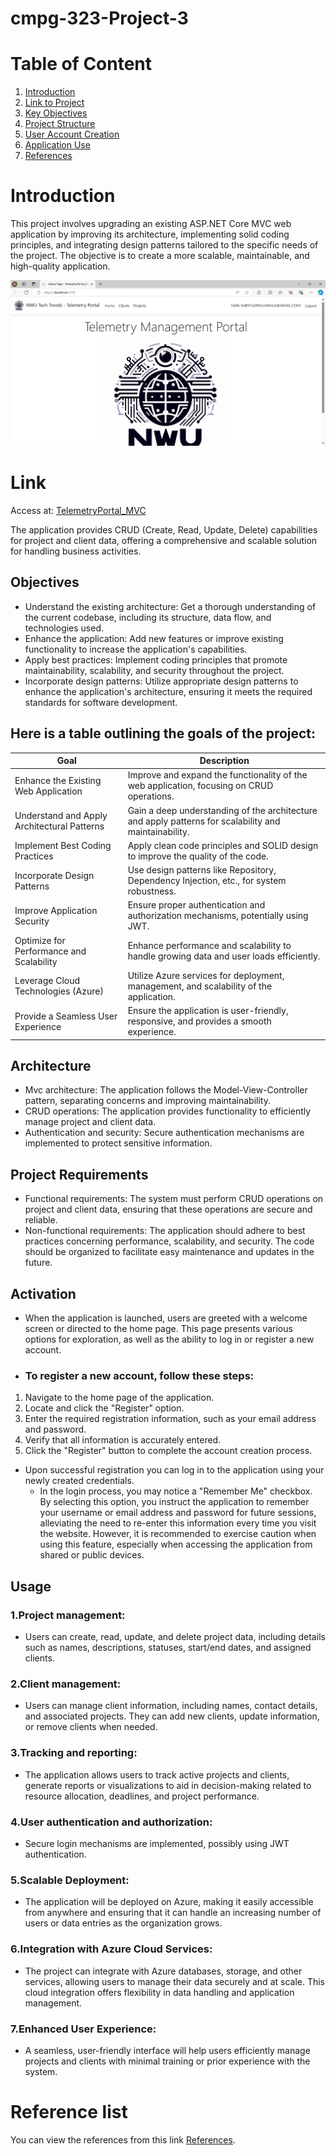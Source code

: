 # cmpg-323-Project-3
# Table of Content
1. [Introduction](#Introduction)
2. [Link to Project](#Link)
3. [Key Objectives](#Objectives) 
4. [Project Structure](#Architecture)
5. [User Account Creation](#Activation)
6. [Application Use](#Usage)
7. [References](#references)


# Introduction
This project involves upgrading an existing ASP.NET Core MVC web application by improving its architecture, implementing solid coding principles, and integrating design patterns tailored to the specific needs of the project. The objective is to create a more scalable, maintainable, and high-quality application.

![image](https://github.com/FLEXBABY88/CMPG-323-Project-3/blob/master/Screenshot%202024-08-19%20201549.png)

# Link
Access at: [TelemetryPortal_MVC](https://42019222api20240812160846.azurewebsites.net)

The application provides CRUD (Create, Read, Update, Delete) capabilities for project and client data, offering a comprehensive and scalable solution for handling business activities.

## Objectives
- Understand the existing architecture: Get a thorough understanding of the current codebase, including its structure, data flow, and technologies used.
- Enhance the application: Add new features or improve existing functionality to increase the application's capabilities.
- Apply best practices: Implement coding principles that promote maintainability, scalability, and security throughout the project.
- Incorporate design patterns: Utilize appropriate design patterns to enhance the application's architecture, ensuring it meets the required standards for software development.

## Here is a table outlining the goals of the project:
| Goal      | Description|
|-----------|------------ | 
|Enhance the Existing Web Application| Improve and expand the functionality of the web application, focusing on CRUD operations.|
|Understand and Apply Architectural Patterns| Gain a deep understanding of the architecture and apply patterns for scalability and maintainability.|
|Implement Best Coding Practices| Apply clean code principles and SOLID design to improve the quality of the code.|
|Incorporate Design Patterns| Use design patterns like Repository, Dependency Injection, etc., for system robustness.|
|Improve Application Security| Ensure proper authentication and authorization mechanisms, potentially using JWT. |
|Optimize for Performance and Scalability| Enhance performance and scalability to handle growing data and user loads efficiently.|
|Leverage Cloud Technologies (Azure) | Utilize Azure services for deployment, management, and scalability of the application.|
|Provide a Seamless User Experience | Ensure the application is user-friendly, responsive, and provides a smooth experience.|

## Architecture
- Mvc architecture: The application follows the Model-View-Controller pattern, separating concerns and improving maintainability.
- CRUD operations: The application provides functionality to efficiently manage project and client data.
- Authentication and security: Secure authentication mechanisms are implemented to protect sensitive information.
  
## Project Requirements
- Functional requirements: The system must perform CRUD operations on project and client data, ensuring that these operations are secure and reliable.
- Non-functional requirements: The application should adhere to best practices concerning performance, scalability, and security. The code should be organized to facilitate easy maintenance and updates in the future.

## Activation
+ When the application is launched, users are greeted with a welcome screen or directed to the home page. This page presents various options for exploration, as well as the ability to log in or register a new account.
+ ### To register a new account, follow these steps:
1. Navigate to the home page of the application.
2. Locate and click the "Register" option.
3. Enter the required registration information, such as your email address and password.
4. Verify that all information is accurately entered.
5. Click the "Register" button to complete the account creation process.
- Upon successful registration you can log in to the application using your newly created credentials.
  - In the login process, you may notice a "Remember Me" checkbox. By selecting this option, you instruct the application to remember your username or email address and password for future sessions, alleviating the need to re-enter this information every time you visit the website. However, it is recommended to exercise caution when using this feature, especially when accessing the application from shared or public devices.
       
## Usage 
### 1.Project management: 
- Users can create, read, update, and delete project data, including details such as names, descriptions, statuses, start/end dates, and assigned clients.
### 2.Client management:
- Users can manage client information, including names, contact details, and associated projects. They can add new clients, update information, or remove clients when needed.
### 3.Tracking and reporting:
- The application allows users to track active projects and clients, generate reports or visualizations to aid in decision-making related to resource allocation, deadlines, and project performance.
### 4.User authentication and authorization:
- Secure login mechanisms are implemented, possibly using JWT authentication.
### 5.Scalable Deployment:
- The application will be deployed on Azure, making it easily accessible from anywhere and ensuring that it can handle an increasing number of users or data entries as the organization grows.
### 6.Integration with Azure Cloud Services:
- The project can integrate with Azure databases, storage, and other services, allowing users to manage their data securely and at scale. This cloud integration offers flexibility in data handling and application management.
### 7.Enhanced User Experience:
- A seamless, user-friendly interface will help users efficiently manage projects and clients with minimal training or prior experience with the system.

# Reference list
You can view the references from this link [References](https://github.com/FLEXBABY88/CMPG-323-Project-3/blob/master/References.txt).
